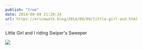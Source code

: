 ```yaml
---
publish: "true"
date: 2014-08-09 21:29:24
url: https://ericmwalk.blog/2014/08/09/little-girl-and.html
---
```


Little Girl and I riding Swiper's Sweeper

![](https://ericmwalk.blog/uploads/2022/739fb45dcf.jpg)